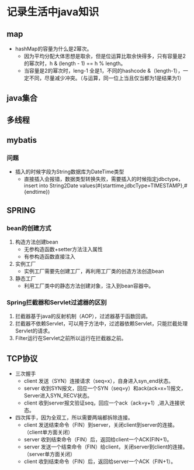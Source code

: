 # 记录生活中java知识
## map
+ hashMap的容量为什么是2幂次。
   + 因为平均分配大体思想是取余，但是位运算比取余快得多，只有容量是2的幂次时，h & (length - 1) == h % length。
   + 当容量是2的幂次时，leng-1 全是1，不同的hashcode &（length-1），一定不同，尽量减少冲突。（与运算，同一位上当且仅当都为1是结果为1）
## java集合
## 多线程
## mybatis
### 问题
+ 插入的时候字段为String数据库为DateTime类型
   + 直接插入会报错，数据类型转换失败，需要插入的时候指定jdbctype，insert into String2Date values(#{starttime,jdbcType=TIMESTAMP},#{endtime})
## SPRING
### bean的创建方式
1. 构造方法创建bean
   + 无参构造函数+setter方法注入属性
   + 有参构造函数直接注入
2. 实例工厂
   + 实例工厂需要先创建工厂，再利用工厂类的创造方法创造bean
3. 静态工厂
   + 利用工厂类中的静态方法创建对象，注入到bean容器中。
### Spring拦截器和Servlet过滤器的区别
   1. 拦截器基于java的反射机制（AOP），过滤器基于函数回调。
   2. 拦截器不依赖Servlet，可以用于方法中，过滤器依赖Servlet，只能拦截处理Servlet的请求。
   3. Filter运行在Servlet之前所以运行在拦截器之前。
## TCP协议
+ 三次握手
   + client 发送（SYN）连接请求（seq=x），自身进入syn_end状态。
   + server 收到SYN报文，回应一个SYN（seq=y）和ack(ack=x+1)报文，Server进入SYN_RECV状态。
   + client 收到server报文验证seq，回应一个ack（ack=y+1）,进入连接状态。
+ 四次挥手，因为全双工，所以需要两端都拆除连接。
   + client 发送结束命令（FIN）到server，关闭client到server的连接。（client单方面关闭）
   + server 收到结束命令（FIN）后，返回给client一个ACK(FIN+1)。
   + server 发送一个结束命令（FIN）给client，关闭server到client的连接。（server单方面关闭）
   + client 收到结束命令（FIN）后，返回给server一个ACK（FIN+1）。

